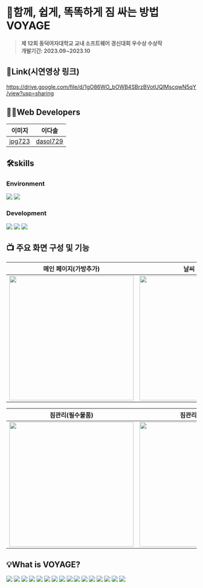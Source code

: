 # 📅함께, 쉽게, 똑똑하게 짐 싸는 방법 VOYAGE
> **제 12회 동덕여자대학교 교내 소프트웨어 경신대회 우수상 수상작**<br/> **개발기간: 2023.09~2023.10**
> 
## 🔗Link(시연영상 링크)
https://drive.google.com/file/d/1gO86WO_bOWB4SBrzBVotUQlMscqwN5qY/view?usp=sharing

## 👩‍💻Web Developers

|               이미지               |               이다솔               |
| :---------------------------------: | :-------------------------------------: |
| [jpg723](https://github.com/jpg723) | [dasol729](https://github.com/dasol729) |

## 🛠️skills
### Environment
<img src="https://img.shields.io/badge/Visual Studio Code-007ACC?style=flat-square&logo=Visual Studio Code&logoColor=white"/> <img src="https://img.shields.io/badge/GitHub-181717?style=flat-square&logo=github&logoColor=white"/>   

### Development
<img src="https://img.shields.io/badge/React-2E2E2E?style=flat-square&logo=react&logoColor=61DAFB"/> <img src="https://img.shields.io/badge/TypeScript-3178C6?style=flat-square&logo=typescript&logoColor=white"/> <img src="https://img.shields.io/badge/StyledComponents-DB7093?style=flat-square&logo=styled components&logoColor=white"/>

## 📺 주요 화면 구성 및 기능
|**메인 페이지(가방추가)**|**날씨 정보 제공**|**친구관리**|
|:---:|:---:|:---:|
| <img width="329" src="https://github.com/trippack-voyage/voyage-web/assets/86431761/8111750e-4c1a-4640-bebd-864837ab6630"/> | <img width="329" src="https://github.com/trippack-voyage/voyage-web/assets/86431761/97b46e53-4065-4ffa-951c-9597b9809b48"/>  | <img width="329" src="https://github.com/trippack-voyage/voyage-web/assets/86431761/b88b5ba3-e5a4-40e5-a194-2778b13c1304"/> 

|**짐관리(필수물품)**|**짐관리(추가물품)**|**짐도우미(GPT)**|  
|:---:|:---:|:---:|
| <img width="329" src="https://github.com/trippack-voyage/voyage-web/assets/86431761/1d663964-5f81-484b-acae-57c364beb623"/>   | <img width="329" src="https://github.com/trippack-voyage/voyage-web/assets/86431761/6b4ebf86-497a-431c-a57f-f12d1538e94e"/>     | <img width="329" src="https://github.com/trippack-voyage/voyage-web/assets/86431761/c4c2c84b-a777-40ac-9638-659eb30aa827"/>
  
## 💡What is VOYAGE?
<img src=https://github.com/trippack-voyage/voyage-web/assets/86431761/693e0a46-5dad-4b5b-b559-7fd3df158be5/>
<img src=https://github.com/flag-app/flag-app-web/assets/86431761/a470e254-d6f3-4d79-bf9a-eadbec461d13/>
<img src=https://github.com/trippack-voyage/voyage-web/assets/86431761/5fb08b58-d795-4614-955d-d9ba37b5b06d/>
<img src=https://github.com/trippack-voyage/voyage-web/assets/86431761/3ca68bde-e364-4d87-a1b7-9ef80c57f9de/>
<img src=https://github.com/trippack-voyage/voyage-web/assets/86431761/e0c8e043-1dde-4d4a-a5b8-38bb316503d2/>
<img src=https://github.com/trippack-voyage/voyage-web/assets/86431761/997f8488-2bea-4638-870b-b04ad9fe42d5/>
<img src=https://github.com/trippack-voyage/voyage-web/assets/86431761/086eb3e0-fe2f-4a83-af5b-eb020de92cb5/>
<img src=https://github.com/trippack-voyage/voyage-web/assets/86431761/a62d3d03-4c53-44de-a33b-09d380626b98/>
<img src=https://github.com/trippack-voyage/voyage-web/assets/86431761/6d6c1a3e-9ebe-46b7-ab9a-7ea8ff4aff25/>
<img src=https://github.com/trippack-voyage/voyage-web/assets/86431761/e68d4fa2-efb4-47c9-8ae3-d0bc64e6ecd2/>
<img src=https://github.com/trippack-voyage/voyage-web/assets/86431761/4a30df5e-714b-4e88-9d77-2ff23193f546/>
<img src=https://github.com/trippack-voyage/voyage-web/assets/86431761/3fc6efef-6b07-4460-93b5-3b0f6049e8e7/>
<img src=https://github.com/trippack-voyage/voyage-web/assets/86431761/b5d8373a-6573-4fc1-a9aa-8129f5351474/>
<img src=https://github.com/trippack-voyage/voyage-web/assets/86431761/9bc0e15a-7770-4f0b-8d30-7d62edeab989/>
<img src=https://github.com/trippack-voyage/voyage-web/assets/86431761/8fe1832a-f6b0-4035-892c-cee9578c1830/>
<img src=https://github.com/trippack-voyage/voyage-web/assets/86431761/868c5774-5d7b-419e-8180-9a776148e911/>
